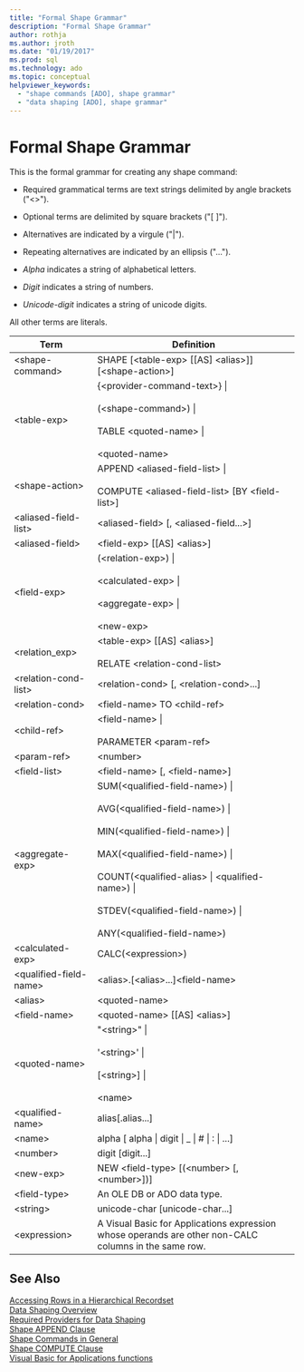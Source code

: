 ```yaml
---
title: "Formal Shape Grammar"
description: "Formal Shape Grammar"
author: rothja
ms.author: jroth
ms.date: "01/19/2017"
ms.prod: sql
ms.technology: ado
ms.topic: conceptual
helpviewer_keywords:
  - "shape commands [ADO], shape grammar"
  - "data shaping [ADO], shape grammar"
---
```

# Formal Shape Grammar
This is the formal grammar for creating any shape command:  
  
-   Required grammatical terms are text strings delimited by angle brackets ("<>").  
  
-   Optional terms are delimited by square brackets ("[ ]").  
  
-   Alternatives are indicated by a virgule ("&#124;").  
  
-   Repeating alternatives are indicated by an ellipsis ("...").  
  
-   *Alpha* indicates a string of alphabetical letters.  
  
-   *Digit* indicates a string of numbers.  
  
-   *Unicode-digit* indicates a string of unicode digits.  
  
 All other terms are literals.  
  
|Term|Definition|  
|----------|----------------|  
|\<shape-command>|SHAPE [\<table-exp> [[AS] \<alias>]][\<shape-action>]|  
|\<table-exp>|{\<provider-command-text>} &#124;<br /><br /> (\<shape-command>) &#124;<br /><br /> TABLE \<quoted-name> &#124;<br /><br /> \<quoted-name>|  
|\<shape-action>|APPEND \<aliased-field-list> &#124;<br /><br /> COMPUTE \<aliased-field-list> [BY \<field-list>]|  
|\<aliased-field-list>|\<aliased-field> [, \<aliased-field...>]|  
|\<aliased-field>|\<field-exp> [[AS] \<alias>]|  
|\<field-exp>|(\<relation-exp>) &#124;<br /><br /> \<calculated-exp> &#124;<br /><br /> \<aggregate-exp> &#124;<br /><br /> \<new-exp>|  
|<relation_exp>|\<table-exp> [[AS] \<alias>]<br /><br /> RELATE \<relation-cond-list>|  
|\<relation-cond-list>|\<relation-cond> [, \<relation-cond>...]|  
|\<relation-cond>|\<field-name> TO \<child-ref>|  
|\<child-ref>|\<field-name> &#124;<br /><br /> PARAMETER \<param-ref>|  
|\<param-ref>|\<number>|  
|\<field-list>|\<field-name> [, \<field-name>]|  
|\<aggregate-exp>|SUM(\<qualified-field-name>) &#124;<br /><br /> AVG(\<qualified-field-name>) &#124;<br /><br /> MIN(\<qualified-field-name>) &#124;<br /><br /> MAX(\<qualified-field-name>) &#124;<br /><br /> COUNT(\<qualified-alias> &#124; \<qualified-name>) &#124;<br /><br /> STDEV(\<qualified-field-name>) &#124;<br /><br /> ANY(\<qualified-field-name>)|  
|\<calculated-exp>|CALC(\<expression>)|  
|\<qualified-field-name>|\<alias>.[\<alias>...]\<field-name>|  
|\<alias>|\<quoted-name>|  
|\<field-name>|\<quoted-name> [[AS] \<alias>]|  
|\<quoted-name>|"\<string>" &#124;<br /><br /> '\<string>' &#124;<br /><br /> [\<string>] &#124;<br /><br /> \<name>|  
|\<qualified-name>|alias[.alias...]|  
|\<name>|alpha [ alpha &#124; digit &#124; _ &#124; # &#124; : &#124; ...]|  
|\<number>|digit [digit...]|  
|\<new-exp>|NEW \<field-type> [(\<number> [, \<number>])]|  
|\<field-type>|An OLE DB or ADO data type.|  
|\<string>|unicode-char [unicode-char...]|  
|\<expression>|A Visual Basic for Applications expression whose operands are other non-CALC columns in the same row.|  
  
## See Also  
 [Accessing Rows in a Hierarchical Recordset](./accessing-rows-in-a-hierarchical-recordset.md)   
 [Data Shaping Overview](./data-shaping-overview.md)   
 [Required Providers for Data Shaping](./required-providers-for-data-shaping.md)   
 [Shape APPEND Clause](./shape-append-clause.md)   
 [Shape Commands in General](./shape-commands-in-general.md)   
 [Shape COMPUTE Clause](./shape-compute-clause.md)   
 [Visual Basic for Applications functions](./visual-basic-for-applications-functions.md)